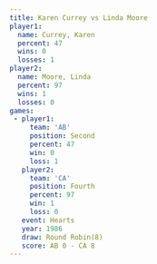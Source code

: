 ```yaml
---
title: Karen Currey vs Linda Moore
player1:             
  name: Currey, Karen
  percent: 47        
  wins: 0            
  losses: 1          
player2:             
  name: Moore, Linda 
  percent: 97        
  wins: 1            
  losses: 0          
games:
 - player1:          
     team: 'AB'      
     position: Second
     percent: 47     
     win: 0          
     loss: 1         
   player2:          
     team: 'CA'      
     position: Fourth
     percent: 97     
     win: 1          
     loss: 0         
   event: Hearts       
   year: 1986          
   draw: Round Robin(8)
   score: AB 0 - CA 8  
---
```

